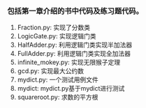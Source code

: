 ### 包括第一章介绍的书中代码及练习题代码。
1. Fraction.py: 实现了分数类
2. LogicGate.py: 实现逻辑门类
3. HalfAdder.py: 利用逻辑门类实现半加法器
4. FullAdder.py: 利用逻辑门类实现全加法器
5. infinite_mokey.py: 实现无限猴子定理
6. gcd.py: 实现最大公约数
7. mydict.py: 一个测试用例文件
8. mydict: mydict.py基于mydict进行测试
9. squareroot.py: 求数的平方根
